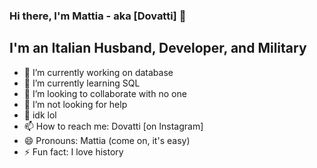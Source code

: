 ### Hi there, I'm Mattia - aka [Dovatti] 👋

## I'm an Italian Husband, Developer, and Military
- 🔭 I’m currently working on database
- 🌱 I’m currently learning SQL
- 👯 I’m looking to collaborate with no one
- 🤔 I’m not looking for help
- 💬 idk lol
- 📫 How to reach me: Dovatti [on Instagram]
- 😄 Pronouns: Mattia (come on, it's easy)
- ⚡ Fun fact: I love history
